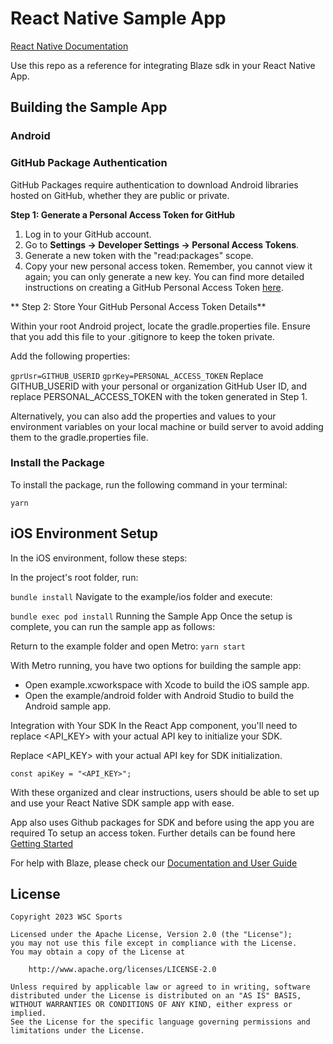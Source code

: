 # React Native Sample App

[React Native Documentation](https://dev.wsc-sports.com/docs/react-native-sdk-init "React Native  Documentation")


Use this repo as a reference for integrating Blaze sdk in your React Native App.

## Building the Sample App

### Android
### GitHub Package Authentication
GitHub Packages require authentication to download Android libraries hosted on GitHub, whether they are public or private.

**Step 1: Generate a Personal Access Token for GitHub**

1. Log in to your GitHub account.
2. Go to **Settings -> Developer Settings -> Personal Access Tokens**.
3. Generate a new token with the "read:packages" scope.
4. Copy your new personal access token. Remember, you cannot view it again; you can only generate a new key.
You can find more detailed instructions on creating a GitHub Personal Access Token [here]([https://docs.github.com/en/authentication/authenticating-to-github/keeping-your-account-and-data-secure/creating-a-personal-access-token](https://docs.github.com/en/authentication/keeping-your-account-and-data-secure/managing-your-personal-access-tokens)).

** Step 2: Store Your GitHub Personal Access Token Details**


Within your root Android project, locate the gradle.properties file. Ensure that you add this file to your .gitignore to keep the token private.

Add the following properties:

`gprUsr=GITHUB_USERID`
`gprKey=PERSONAL_ACCESS_TOKEN`
Replace GITHUB_USERID with your personal or organization GitHub User ID, and replace PERSONAL_ACCESS_TOKEN with the token generated in Step 1.

Alternatively, you can also add the properties and values to your environment variables on your local machine or build server to avoid adding them to the gradle.properties file.

### Install the Package
To install the package, run the following command in your terminal:

`yarn`
## iOS Environment Setup
In the iOS environment, follow these steps:

In the project's root folder, run:

`bundle install`
Navigate to the example/ios folder and execute:

`bundle exec pod install`
Running the Sample App
Once the setup is complete, you can run the sample app as follows:

Return to the example folder and open Metro:
`yarn start`

With Metro running, you have two options for building the sample app:

- Open example.xcworkspace with Xcode to build the iOS sample app.
- Open the example/android folder with Android Studio to build the Android sample app.

Integration with Your SDK
In the React App component, you'll need to replace <API_KEY> with your actual API key to initialize your SDK.

Replace <API_KEY> with your actual API key for SDK initialization.

`const apiKey = "<API_KEY>";`

With these organized and clear instructions, users should be able to set up and use your React Native SDK sample app with ease.

App also uses Github packages for SDK and before using the app you are required 
To setup an access token. 
Further details can be found here
[Getting Started](https://dev.wsc-sports.com/docs/sdk-integration-android)

For help with Blaze, please check our [Documentation and User Guide](https://dev.wsc-sports.com/docs/getting-started)

## License

```
Copyright 2023 WSC Sports

Licensed under the Apache License, Version 2.0 (the "License");
you may not use this file except in compliance with the License.
You may obtain a copy of the License at

    http://www.apache.org/licenses/LICENSE-2.0

Unless required by applicable law or agreed to in writing, software
distributed under the License is distributed on an "AS IS" BASIS,
WITHOUT WARRANTIES OR CONDITIONS OF ANY KIND, either express or implied.
See the License for the specific language governing permissions and
limitations under the License.
```
